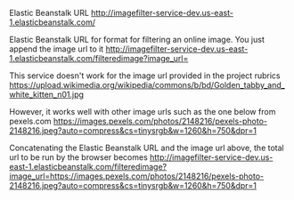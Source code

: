 Elastic Beanstalk URL
http://imagefilter-service-dev.us-east-1.elasticbeanstalk.com/

Elastic Beanstalk URL for format for filtering an online image. You just append the image url to it
http://imagefilter-service-dev.us-east-1.elasticbeanstalk.com/filteredimage?image_url=

This service doesn't work for the image url provided in the project rubrics
https://upload.wikimedia.org/wikipedia/commons/b/bd/Golden_tabby_and_white_kitten_n01.jpg

However, it works well with other image urls such as the one below from pexels.com
https://images.pexels.com/photos/2148216/pexels-photo-2148216.jpeg?auto=compress&cs=tinysrgb&w=1260&h=750&dpr=1

Concatenating the Elastic Beanstalk URL and the image url above, the total url to be run by the browser becomes
http://imagefilter-service-dev.us-east-1.elasticbeanstalk.com/filteredimage?image_url=https://images.pexels.com/photos/2148216/pexels-photo-2148216.jpeg?auto=compress&cs=tinysrgb&w=1260&h=750&dpr=1